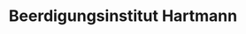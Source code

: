 ---
title: "Beerdigungsinstitut Hartmann"
url: /paderborn/beerdigungsinstitut-hartmann/
shop: Bestattungen
---